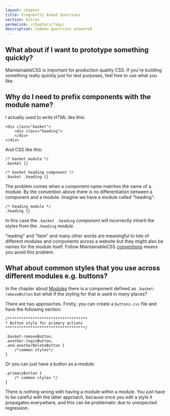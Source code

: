 ```yaml
---
layout: chapter
title: Frequently Asked Questions
section: Extras
permalink: /chapters/faqs/
description: Common questions answered
---
```


## What about if I want to prototype something quickly?

MaintainableCSS is important for production quality CSS. If you're building something really quickly just for test purposes, feel free to use what you like.

## Why do I need to prefix components with the module name?

I actually used to write HTML like this:

	<div class="basket">
		<div class="heading">
		</div>
	</div>

And CSS like this:

	/* basket module */
	.basket {}

	/* basket heading component */
	.basket .heading {}

The problem comes when a component name matches the name of a module. By the convention above there is no differentiation between a component and a module. Imagine we have a module called "heading":

	/* heading module */
	.heading {}

In this case the `.basket .heading` *component* will incorrectly inherit the styles from the `.heading` *module*.

"ieading" and "item" and many other words are meaningful to lots of different modules and components across a website but they might also be names for the module itself. Follow MaintainableCSS [conventions](/chapters/conventions/) means you avoid this problem.

## What about common styles that you use across different modules e.g. buttons?

In the chapter about [Modules](/chapters/modules/) there is a component defined as `.basket-removeButton` but what if the styling for that is used in many places?

There are two approaches. Firstly, you can create a `buttons.css` file and have the following section:

	/***********************************
	* Button style for primary actions
	***********************************/

	.basket-removeButton,
	.another-loginButton,
	.and-anotherDeleteButton {
		/*common styles*/
	}

Or you can just have a button as a module:

	.primaryButton {
		/* common styles */
	}

There is nothing wrong with having a module within a module. You just have to be careful with the latter approach, because once you edit a style it propagates everywhere, and this can be problematic due to unexpected regression.